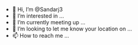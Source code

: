 - 👋 Hi, I’m @Sandarj3
- 👀 I’m interested in ...
- 🌱 I’m currently meeting up  ...
- 💞️ I’m looking to let me know your location  on ...
- 📫 How to reach me ...

<!---
Sandarj3/Sandarj3 is a ✨ special ✨ repository because its `README.md` (this file) appears on your GitHub profile.
You can click the Preview link to take a look at your changes.
--->
